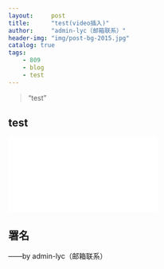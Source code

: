 ```yaml
---
layout:     post
title:      "test(video插入)"
author:     "admin-lyc（邮箱联系）"
header-img: "img/post-bg-2015.jpg"
catalog: true
tags:
    - 809
    - blog
    - test
---
```


> “test”

## test

<iframe src="//player.bilibili.com/player.html?isOutside=true&aid=113130193558073&bvid=BV1Ap4ZetE7P&cid=25844386726&p=1" scrolling="no" border="0" frameborder="no" framespacing="0" allowfullscreen="true">
</iframe>

<p id = "build"></p>

## 署名

<p>——by admin-lyc（邮箱联系）</p>
